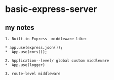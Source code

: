 # basic-express-server

## my notes 
	1. Built-in Express  middleware like:

	* app.use(express.json());
	*  App.use(cors());
	
	2. Application--level/ global custom middleware
	*  App.use(logger)

    3. route-level middleware

    

